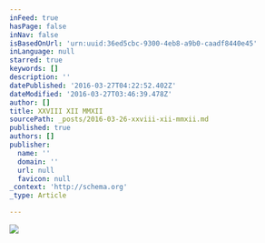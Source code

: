 ```yaml
---
inFeed: true
hasPage: false
inNav: false
isBasedOnUrl: 'urn:uuid:36ed5cbc-9300-4eb8-a9b0-caadf8440e45'
inLanguage: null
starred: true
keywords: []
description: ''
datePublished: '2016-03-27T04:22:52.402Z'
dateModified: '2016-03-27T03:46:39.478Z'
author: []
title: XXVIII XII MMXII
sourcePath: _posts/2016-03-26-xxviii-xii-mmxii.md
published: true
authors: []
publisher:
  name: ''
  domain: ''
  url: null
  favicon: null
_context: 'http://schema.org'
_type: Article

---
```

![](https://the-grid-user-content.s3-us-west-2.amazonaws.com/fd83eb47-6599-4a6a-9211-334f6fd8351c.jpg)